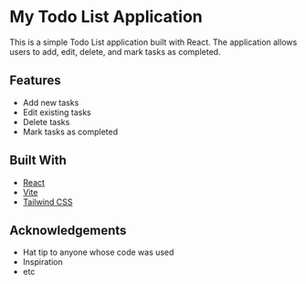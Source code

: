 # My Todo List Application

This is a simple Todo List application built with React. The application allows users to add, edit, delete, and mark tasks as completed.

## Features

- Add new tasks
- Edit existing tasks
- Delete tasks
- Mark tasks as completed


## Built With

- [React](https://reactjs.org/)
- [Vite](https://vitejs.dev/)
- [Tailwind CSS](https://tailwindcss.com/)




## Acknowledgements

- Hat tip to anyone whose code was used
- Inspiration
- etc
